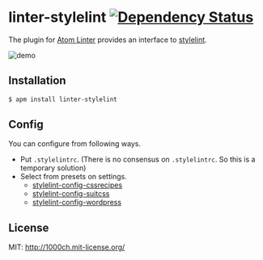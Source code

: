 # linter-stylelint [![Dependency Status](https://david-dm.org/1000ch/linter-stylelint.svg)](https://david-dm.org/1000ch/linter-stylelint)

The plugin for [Atom Linter](https://github.com/AtomLinter/atom-linter) provides an interface to [stylelint](https://github.com/stylelint/stylelint).

![demo](https://raw.githubusercontent.com/1000ch/linter-stylelint/master/capture.png)

## Installation

```sh
$ apm install linter-stylelint
```

## Config

You can configure from following ways.

- Put `.stylelintrc`. (There is no consensus on `.stylelintrc`. So this is a temporary solution)
- Select from presets on settings.
    - [stylelint-config-cssrecipes](https://github.com/stylelint/stylelint-config-cssrecipes)
    - [stylelint-config-suitcss](https://github.com/stylelint/stylelint-config-suitcss)
    - [stylelint-config-wordpress](https://github.com/stylelint/stylelint-config-wordpress)

## License

MIT: http://1000ch.mit-license.org/
